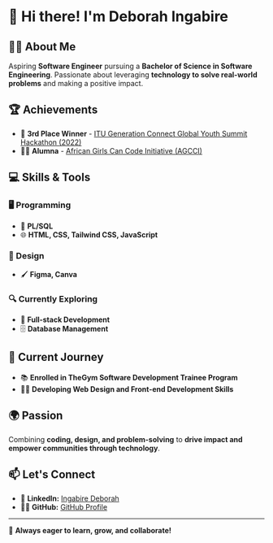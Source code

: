 # 👋 Hi there! I'm Deborah Ingabire

## 🧑‍💻 About Me
Aspiring **Software Engineer** pursuing a **Bachelor of Science in Software Engineering**. Passionate about leveraging **technology to solve real-world problems** and making a positive impact.

## 🏆 Achievements
- 🥉 **3rd Place Winner** - [ITU Generation Connect Global Youth Summit Hackathon (2022)](https://www.itu.int/generationconnect/)
- 👩‍💻 **Alumna** - [African Girls Can Code Initiative (AGCCI)](https://en.unesco.org/themes/girls-women-stem/african-girls-can-code)

## 💻 Skills & Tools
### 🖥️ Programming
- 🐍 **PL/SQL**
- 🌐 **HTML, CSS, Tailwind CSS, JavaScript**

### 🎨 Design
- 🖌️ **Figma, Canva**

### 🔍 Currently Exploring
- 🚀 **Full-stack Development**
- 🗄️ **Database Management**

## 🚀 Current Journey
- 📚 **Enrolled in TheGym Software Development Trainee Program**
- 🧑‍🎨 **Developing Web Design and Front-end Development Skills**

## 🌍 Passion
Combining **coding, design, and problem-solving** to **drive impact and empower communities through technology**.

## 📫 Let's Connect
- 💼 **LinkedIn:** [Ingabire Deborah](https://www.linkedin.com/in/ingabire-deborah-a15807236/)
- 🧑‍💻 **GitHub:** [GitHub Profile](https://github.com/your-username)

---

🌱 **Always eager to learn, grow, and collaborate!**


